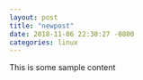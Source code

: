 ```yaml
---
layout: post
title: "newpost"
date: 2018-11-06 22:30:27 -0800
categories: linux
---
```


This is some sample content

